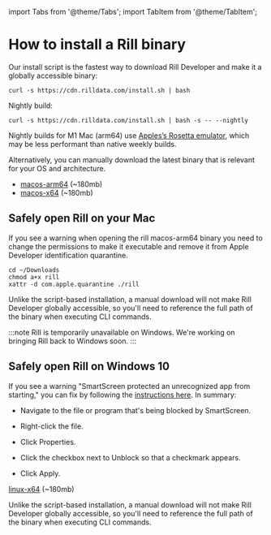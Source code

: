 import Tabs from '@theme/Tabs';
import TabItem from '@theme/TabItem';

# How to install a Rill binary
Our install script is the fastest way to download Rill Developer and make it a globally accessible binary:
```
curl -s https://cdn.rilldata.com/install.sh | bash
```

Nightly build:
```
curl -s https://cdn.rilldata.com/install.sh | bash -s -- --nightly
```

Nightly builds for M1 Mac (arm64) use [Apples’s Rosetta emulator](https://support.apple.com/en-us/HT211861), which may be less performant than native weekly builds. 

Alternatively, you can manually download the latest binary that is relevant for your OS and architecture.

<Tabs >
  <TabItem label="MacOS" value="mac">

- [macos-arm64](https://cdn.rilldata.com/rill/latest/macos-arm64/rill) (~180mb)
- [macos-x64](https://cdn.rilldata.com/rill/latest/macos-x64/rill) (~180mb) 

## Safely open Rill on your Mac
If you see a warning when opening the rill macos-arm64 binary you need to change the permissions to make it executable and remove it from Apple Developer identification quarantine.
```
cd ~/Downloads
chmod a+x rill
xattr -d com.apple.quarantine ./rill
```
Unlike the script-based installation, a manual download will not make Rill Developer globally accessible, so you'll need to reference the full path of the binary when executing CLI commands.  
    
  </TabItem>
  <TabItem label="Windows" value="win">

:::note
Rill is temporarily unavailable on Windows. We're working on bringing Rill back to Windows soon.
:::

## Safely open Rill on Windows 10

If you see a warning "SmartScreen protected an unrecognized app from starting," you can fix by following the [instructions here](https://www.windowscentral.com/how-fix-app-has-been-blocked-your-protection-windows-10#open). In summary:
- Navigate to the file or program that's being blocked by SmartScreen.
- Right-click the file.
- Click Properties.
- Click the checkbox next to Unblock so that a checkmark appears.
- Click Apply.


  </TabItem>
  <TabItem label="Linux" value="linux">

[linux-x64](https://cdn.rilldata.com/rill/latest/linux-x64/rill) (~180mb)

Unlike the script-based installation, a manual download will not make Rill Developer globally accessible, so you'll need to reference the full path of the binary when executing CLI commands.  

  </TabItem>
</Tabs>
